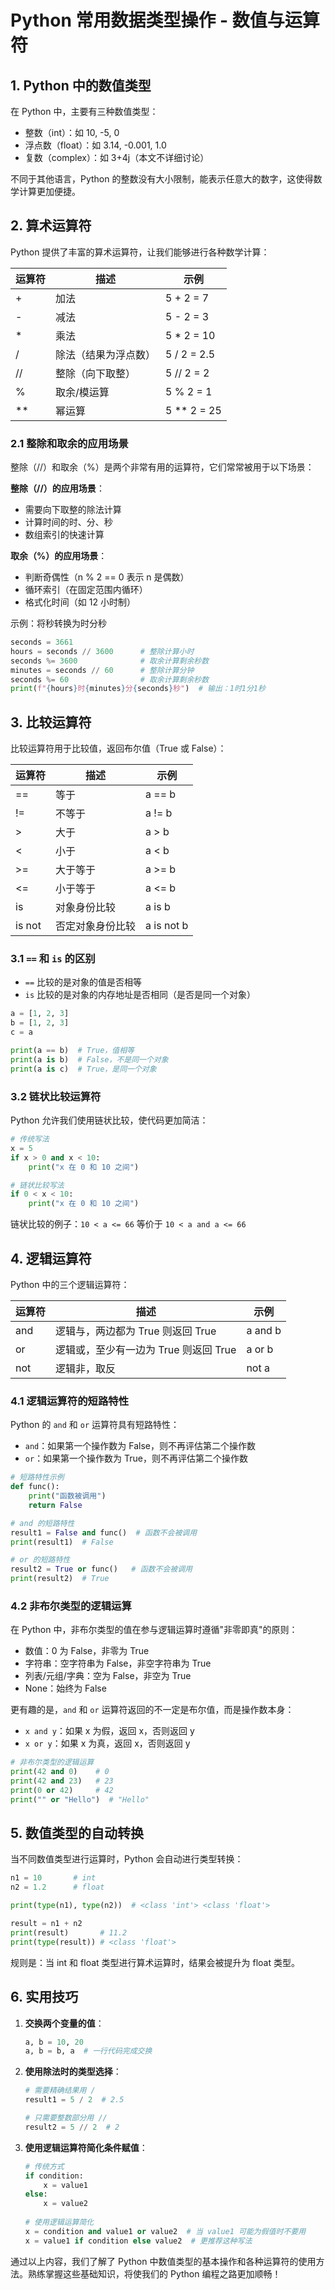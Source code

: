 # Python 常用数据类型操作 - 数值与运算符

## 1. Python 中的数值类型

在 Python 中，主要有三种数值类型：
- 整数（int）：如 10, -5, 0
- 浮点数（float）：如 3.14, -0.001, 1.0
- 复数（complex）：如 3+4j（本文不详细讨论）

不同于其他语言，Python 的整数没有大小限制，能表示任意大的数字，这使得数学计算更加便捷。

## 2. 算术运算符

Python 提供了丰富的算术运算符，让我们能够进行各种数学计算：

| 运算符 | 描述 | 示例 |
|-------|------|------|
| + | 加法 | 5 + 2 = 7 |
| - | 减法 | 5 - 2 = 3 |
| * | 乘法 | 5 * 2 = 10 |
| / | 除法（结果为浮点数） | 5 / 2 = 2.5 |
| // | 整除（向下取整） | 5 // 2 = 2 |
| % | 取余/模运算 | 5 % 2 = 1 |
| ** | 幂运算 | 5 ** 2 = 25 |

### 2.1 整除和取余的应用场景

整除（//）和取余（%）是两个非常有用的运算符，它们常常被用于以下场景：

**整除（//）的应用场景**：
- 需要向下取整的除法计算
- 计算时间的时、分、秒
- 数组索引的快速计算

**取余（%）的应用场景**：
- 判断奇偶性（n % 2 == 0 表示 n 是偶数）
- 循环索引（在固定范围内循环）
- 格式化时间（如 12 小时制）

示例：将秒转换为时分秒

```python
seconds = 3661
hours = seconds // 3600      # 整除计算小时
seconds %= 3600              # 取余计算剩余秒数
minutes = seconds // 60      # 整除计算分钟
seconds %= 60                # 取余计算剩余秒数
print(f"{hours}时{minutes}分{seconds}秒")  # 输出：1时1分1秒
```

## 3. 比较运算符

比较运算符用于比较值，返回布尔值（True 或 False）：

| 运算符 | 描述 | 示例 |
|-------|------|------|
| == | 等于 | a == b |
| != | 不等于 | a != b |
| > | 大于 | a > b |
| < | 小于 | a < b |
| >= | 大于等于 | a >= b |
| <= | 小于等于 | a <= b |
| is | 对象身份比较 | a is b |
| is not | 否定对象身份比较 | a is not b |

### 3.1 `==` 和 `is` 的区别

- `==` 比较的是对象的值是否相等
- `is` 比较的是对象的内存地址是否相同（是否是同一个对象）

```python
a = [1, 2, 3]
b = [1, 2, 3]
c = a

print(a == b)  # True，值相等
print(a is b)  # False，不是同一个对象
print(a is c)  # True，是同一个对象
```

### 3.2 链状比较运算符

Python 允许我们使用链状比较，使代码更加简洁：

```python
# 传统写法
x = 5
if x > 0 and x < 10:
    print("x 在 0 和 10 之间")

# 链状比较写法
if 0 < x < 10:
    print("x 在 0 和 10 之间")
```

链状比较的例子：`10 < a <= 66` 等价于 `10 < a and a <= 66`

## 4. 逻辑运算符

Python 中的三个逻辑运算符：

| 运算符 | 描述 | 示例 |
|-------|------|------|
| and | 逻辑与，两边都为 True 则返回 True | a and b |
| or | 逻辑或，至少有一边为 True 则返回 True | a or b |
| not | 逻辑非，取反 | not a |

### 4.1 逻辑运算符的短路特性

Python 的 `and` 和 `or` 运算符具有短路特性：

- `and`：如果第一个操作数为 False，则不再评估第二个操作数
- `or`：如果第一个操作数为 True，则不再评估第二个操作数

```python
# 短路特性示例
def func():
    print("函数被调用")
    return False

# and 的短路特性
result1 = False and func()  # 函数不会被调用
print(result1)  # False

# or 的短路特性
result2 = True or func()   # 函数不会被调用
print(result2)  # True
```

### 4.2 非布尔类型的逻辑运算

在 Python 中，非布尔类型的值在参与逻辑运算时遵循"非零即真"的原则：

- 数值：0 为 False，非零为 True
- 字符串：空字符串为 False，非空字符串为 True
- 列表/元组/字典：空为 False，非空为 True
- None：始终为 False

更有趣的是，`and` 和 `or` 运算符返回的不一定是布尔值，而是操作数本身：

- `x and y`：如果 x 为假，返回 x，否则返回 y
- `x or y`：如果 x 为真，返回 x，否则返回 y

```python
# 非布尔类型的逻辑运算
print(42 and 0)    # 0
print(42 and 23)   # 23
print(0 or 42)     # 42
print("" or "Hello")  # "Hello"
```

## 5. 数值类型的自动转换

当不同数值类型进行运算时，Python 会自动进行类型转换：

```python
n1 = 10       # int
n2 = 1.2      # float

print(type(n1), type(n2))  # <class 'int'> <class 'float'>

result = n1 + n2
print(result)       # 11.2
print(type(result)) # <class 'float'>
```

规则是：当 int 和 float 类型进行算术运算时，结果会被提升为 float 类型。

## 6. 实用技巧

1. **交换两个变量的值**：
   ```python
   a, b = 10, 20
   a, b = b, a  # 一行代码完成交换
   ```

2. **使用除法时的类型选择**：
   ```python
   # 需要精确结果用 /
   result1 = 5 / 2  # 2.5
   
   # 只需要整数部分用 //
   result2 = 5 // 2  # 2
   ```

3. **使用逻辑运算符简化条件赋值**：
   ```python
   # 传统方式
   if condition:
       x = value1
   else:
       x = value2
       
   # 使用逻辑运算简化
   x = condition and value1 or value2  # 当 value1 可能为假值时不要用
   x = value1 if condition else value2  # 更推荐这种写法
   ```

通过以上内容，我们了解了 Python 中数值类型的基本操作和各种运算符的使用方法。熟练掌握这些基础知识，将使我们的 Python 编程之路更加顺畅！